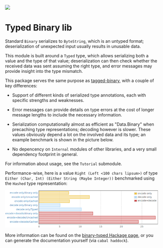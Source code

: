 [![](https://travis-ci.org/quchen/binary-typed.png?branch=master)][travis]

# Typed Binary lib

Standard `Binary` serializes to `ByteString`, which is an untyped format;
deserialization of unexpected input usually results in unusable data.

This module is built around a `Typed` type, which allows serializing both a
value and the type of that value; deserialization can then check whether the
received data was sent assuming the right type, and error messages may provide
insight into the type mismatch.

This package serves the same purpose as [tagged-binary][tagged-binary], with
a couple of key differences:

- Support of different kinds of serialized type annotations, each with
  specific strengths and weaknesses.

- Error messages can provide details on type errors at the cost of
  longer message lengths to include the necessary information.

- Serialization computationally almost as efficient as "Data.Binary" when
  precaching type representations; decoding however is slower.
  These values obviously depend a lot on the involved data and its type;
  an example benchmark is shown in the picture below.

- No depencency on `Internal` modules of other libraries, and a very small
  dependency footprint in general.

For information about usage, see the `Tutorial` submodule.

Performance-wise, here is a value `Right (Left <100 chars lipsum>)` of
type `Either (Char, Int) (Either String (Maybe Integer))` benchmarked
using the `Hashed` type representation:

![](doc/bench-overview.png)

More information can be found on the [binary-typed Hackage page][hackage], or
you can generate the documentation yourself (via `cabal haddock`).


[travis]: https://travis-ci.org/quchen/binary-typed
[hackage]: http://hackage.haskell.org/package/binary-typed
[tagged-binary]: http://hackage.haskell.org/package/tagged-binary